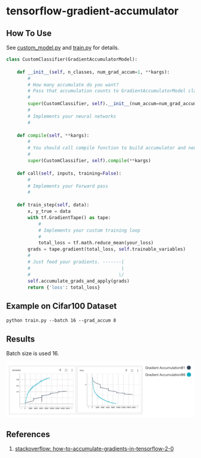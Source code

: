 # tensorflow-gradient-accumulator

## How To Use
See [custom_model.py](custom_model.py) and [train.py](train.py)  for details.  

```python
class CustomClassifier(GradientAccumulatorModel):

    def __init__(self, n_classes, num_grad_accum=1, **kargs):
        #
        # How many accumulate do you want?
        # Pass that accumulation counts to GradientAccumulatorModel class
        #
        super(CustomClassifier, self).__init__(num_accum=num_grad_accum, **kargs)
        #
        # Implements your neural networks
        #

    def compile(self, **kargs):
        #
        # You should call compile function to build accumulator and neural networks.
        #
        super(CustomClassifier, self).compile(**kargs)

    def call(self, inputs, training=False):
        #
        # Implements your Forward pass
        #

    def train_step(self, data):
        x, y_true = data
        with tf.GradientTape() as tape:
            #
            # Implements your custom training loop
            #
            total_loss = tf.math.reduce_mean(your_loss)
        grads = tape.gradient(total_loss, self.trainable_variables)
        #
        # Just feed your gradients. -------|
        #                                  |
        #                                 \/
        self.accumulate_grads_and_apply(grads)
        return {'loss': total_loss}
```

## Example on Cifar100 Dataset
```
python train.py --batch 16 --grad_accum 8
```

## Results
Batch size is used 16.  

![results.jpg](results.jpg)

## References
1. [stackoverflow: how-to-accumulate-gradients-in-tensorflow-2-0](https://stackoverflow.com/questions/59893850/how-to-accumulate-gradients-in-tensorflow-2-0)
